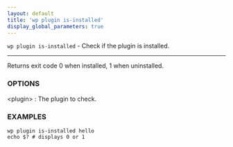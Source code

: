 ```yaml
---
layout: default
title: 'wp plugin is-installed'
display_global_parameters: true
---
```


`wp plugin is-installed` - Check if the plugin is installed.

<hr />

Returns exit code 0 when installed, 1 when uninstalled.

### OPTIONS

&lt;plugin&gt;
: The plugin to check.

### EXAMPLES

    wp plugin is-installed hello
    echo $? # displays 0 or 1



